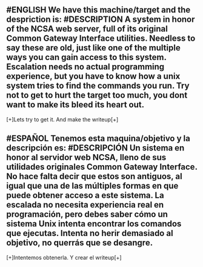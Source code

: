 #ENGLISH
We have this machine/target and the despriction is:
#DESCRIPTION
A system in honor of the NCSA web server, full of its original Common Gateway Interface utilities.
Needless to say these are old, just like one of the multiple ways you can gain access to this system. 
Escalation needs no actual programming experience, but you have to know how a unix system tries to find the commands you run.
Try not to get to hurt the target too much, you dont want to make its bleed its heart out.
-----------------------------------------------------------------------------------------------------------------------------
[+]Lets try to get it. And make the writeup[+]

#ESPAÑOL
Tenemos esta maquina/objetivo y la descripción es:
#DESCRIPCIÓN
Un sistema en honor al servidor web NCSA, lleno de sus utilidades originales Common Gateway Interface.
No hace falta decir que estos son antiguos, al igual que una de las múltiples formas en que puede obtener acceso a este sistema.
La escalada no necesita experiencia real en programación, pero debes saber cómo un sistema Unix intenta encontrar los comandos que ejecutas.
Intenta no herir demasiado al objetivo, no querrás que se desangre.
-----------------------------------------------------------------------------------------------------------------------------
[+]Intentemos obtenerla. Y crear el writeup[+]
